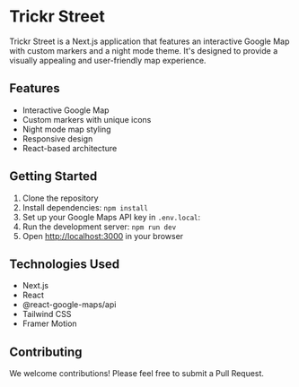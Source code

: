 # Trickr Street

Trickr Street is a Next.js application that features an interactive Google Map with custom markers and a night mode theme. It's designed to provide a visually appealing and user-friendly map experience.

## Features

- Interactive Google Map
- Custom markers with unique icons
- Night mode map styling
- Responsive design
- React-based architecture

## Getting Started

1. Clone the repository
2. Install dependencies: `npm install`
3. Set up your Google Maps API key in `.env.local`:
4. Run the development server: `npm run dev`
5. Open [http://localhost:3000](http://localhost:3000) in your browser

## Technologies Used

- Next.js
- React
- @react-google-maps/api
- Tailwind CSS
- Framer Motion

## Contributing

We welcome contributions! Please feel free to submit a Pull Request.
